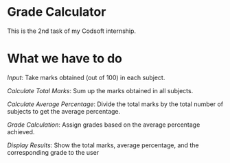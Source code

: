 # Grade Calculator
This is the 2nd task of my Codsoft internship.

# What we have to do
*Input*: Take marks obtained (out of 100) in each subject.

*Calculate Total Marks*: Sum up the marks obtained in all subjects.

*Calculate Average Percentage*: Divide the total marks by the total number of subjects to get the
average percentage.

*Grade Calculation*: Assign grades based on the average percentage achieved.

*Display Results*: Show the total marks, average percentage, and the corresponding grade to the user
